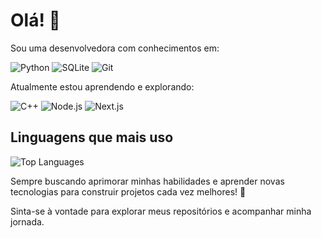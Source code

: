 # Olá! 👋

Sou uma desenvolvedora com conhecimentos em:

![Python](https://img.shields.io/badge/Python-3776AB?style=for-the-badge&logo=python&logoColor=white)
![SQLite](https://img.shields.io/badge/SQLite-003B57?style=for-the-badge&logo=sqlite&logoColor=white)
![Git](https://img.shields.io/badge/Git-F05032?style=for-the-badge&logo=git&logoColor=white)

Atualmente estou aprendendo e explorando:

![C++](https://img.shields.io/badge/C++-00599C?style=for-the-badge&logo=c%2B%2B&logoColor=white)
![Node.js](https://img.shields.io/badge/Node.js-339933?style=for-the-badge&logo=node.js&logoColor=white)
![Next.js](https://img.shields.io/badge/Next.js-000000?style=for-the-badge&logo=next.js&logoColor=white)

## Linguagens que mais uso

![Top Languages](https://github-readme-stats.vercel.app/api/top-langs/?username=analuisafeitosa&layout=compact&langs_count=6)


Sempre buscando aprimorar minhas habilidades e aprender novas tecnologias para construir projetos cada vez melhores! 🚀

Sinta-se à vontade para explorar meus repositórios e acompanhar minha jornada.
